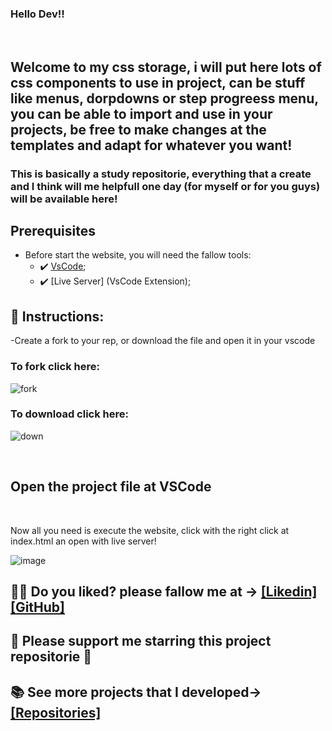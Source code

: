 ### Hello Dev!!

<br>

## Welcome to my css storage, i will put here lots of css components to use in project, can be stuff like menus, dorpdowns or step progreess menu, you can be able to import and use in your projects, be free to make changes at the templates and adapt for whatever you want!

<h3>This is basically a study repositorie, everything that a create and I think will me helpfull one day (for myself or for you guys) will be available here!</h3>

##  Prerequisites
 - Before start the website, you will need the fallow tools: 
    - ✔️ [VsCode](https://code.visualstudio.com/download);
    - ✔️ [Live Server] (VsCode Extension);
 
## 📄 Instructions:

-Create a fork to your rep, or download the file and open it in your vscode

 <h3>To fork click here:</h3>
 
  ![fork](https://github.com/victorgabrielnascimento/TextScanner/assets/105366808/dad949c9-3e0a-40b0-a4bd-361f969abd4d)

  <h3>To download click here:</h3>

![down](https://github.com/victorgabrielnascimento/TextScanner/assets/105366808/45d4211f-dc59-4e12-a205-7a64fa1e3816)

 <br>
   <h2>Open the project file at VSCode</h2>
   <br>

   <p>Now all you need is execute the website, click with the right click at index.html an open with live server!</p>

![image](https://github.com/victorgabrielnascimento/First-Website/assets/105366808/823b5806-f177-4130-8ba8-98db46f0cbbd)

 ## 🐱‍👤 Do you liked? please fallow me at -> [[Likedin]](https://www.linkedin.com/in/victorgnascimento/) [[GitHub]](https://github.com/victorgabrielnascimento)
 ## 🌟 Please support me starring this project repositorie 🌟
 ## 📚 See more projects that I developed-> [[Repositories]](https://github.com/victorgabrielnascimento?tab=repositories)
